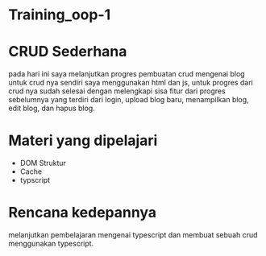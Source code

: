 # Training_oop-1
# CRUD Sederhana
pada hari ini saya melanjutkan progres pembuatan crud mengenai blog untuk crud nya sendiri saya menggunakan html dan js, untuk progres dari crud nya sudah selesai dengan melengkapi sisa fitur dari progres sebelumnya yang terdiri dari login, upload blog baru, menampilkan blog, edit blog, dan hapus blog. 

# Materi yang dipelajari 
- DOM Struktur 
- Cache 
- typscript 

# Rencana kedepannya
melanjutkan pembelajaran mengenai typescript dan membuat sebuah crud menggunakan typescript. 

